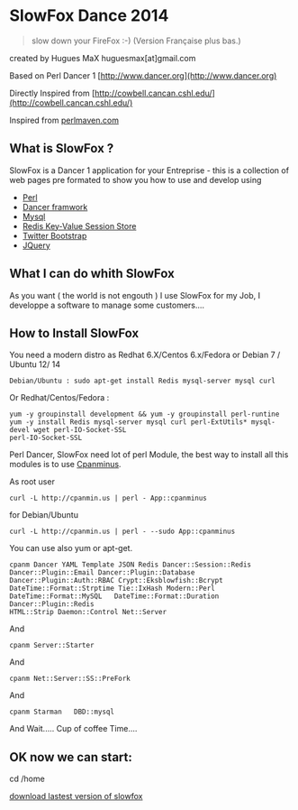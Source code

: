  
# SlowFox Dance 2014 #
> slow down your FireFox :-)
> (Version Française plus bas.)

created by Hugues MaX huguesmax[at]gmail.com

Based on Perl Dancer 1 [http://www.dancer.org](http://www.dancer.org)

Directly Inspired from [http://cowbell.cancan.cshl.edu/](http://cowbell.cancan.cshl.edu/)

Inspired from [perlmaven.com](http://perlmaven.com/getting-started-with-perl-dancer-on-digital-ocean)

## What is SlowFox ? ##

SlowFox is a Dancer 1 application for your Entreprise - this is a collection of web
pages pre formated to show you how to use and develop using
 
- [Perl](http://www.perl.org)
- [Dancer framwork](http://perldancer.org/) 
- [Mysql](http://www.mysql.com/)
- [Redis Key-Value Session Store](http://redis.io/)
- [Twitter Bootstrap](http://getbootstrap.com/)
- [JQuery](http://jquery.com/)   

## What I can do whith SlowFox ##
As you want ( the world is not engouth ) I use SlowFox for my Job, I developpe a software to manage some customers....

## How to Install SlowFox ##
You need a modern distro as Redhat 6.X/Centos 6.x/Fedora or Debian 7 / Ubuntu 12/ 14



    Debian/Ubuntu : sudo apt-get install Redis mysql-server mysql curl  

Or Redhat/Centos/Fedora :

	yum -y groupinstall development && yum -y groupinstall perl-runtine
	yum -y install Redis mysql-server mysql curl perl-ExtUtils* mysql-devel wget perl-IO-Socket-SSL 	
	perl-IO-Socket-SSL
	

Perl Dancer, SlowFox need lot of perl Module, the best way to install all this modules is to 
use [Cpanminus](https://metacpan.org/pod/App::cpanminus).

 
As root user


    curl -L http://cpanmin.us | perl - App::cpanminus

for Debian/Ubuntu


    curl -L http://cpanmin.us | perl - --sudo App::cpanminus



You can use also yum or apt-get.


    
    cpanm Dancer YAML Template JSON Redis Dancer::Session::Redis   Dancer::Plugin::Email Dancer::Plugin::Database
    Dancer::Plugin::Auth::RBAC Crypt::Eksblowfish::Bcrypt DateTime::Format::Strptime Tie::IxHash Modern::Perl 	   
    DateTime::Format::MySQL   DateTime::Format::Duration Dancer::Plugin::Redis
    HTML::Strip Daemon::Control Net::Server

And


    cpanm Server::Starter

And

    cpanm Net::Server::SS::PreFork

And

    cpanm Starman   DBD::mysql


And Wait..... Cup of coffee Time....

## OK now we can start: ##

cd /home

[download lastest version of slowfox](https://github.com/huguesmax/perl-slowfox/archive/master.zip)






















 
